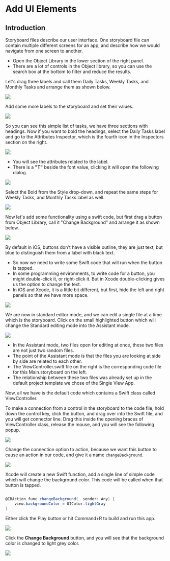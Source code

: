 # Add UI Elements

## Introduction

Storyboard files describe our user interface. One storyboard file can contain multiple different screens for an app, and describe how we would navigate from one screen to another.

 - Open the Object Library in the lower section of the right panel. 
 - There are a lot of controls in the Object library, so you can use the search box at the bottom to filter and reduce the results. 

Let's drag three labels and call them Daily Tasks, Weekly Tasks, and Monthly Tasks and arrange them as shown below.

<img src="https://raw.githubusercontent.com/zzzprojects/tutorial4.net/master/ios-tutorial/images/add-ui-elements1.png">

Add some more labels to the storyboard and set their values.

<img src="https://raw.githubusercontent.com/zzzprojects/tutorial4.net/master/ios-tutorial/images/add-ui-elements2.png">

So you can see this simple list of tasks, we have three sections with headings. Now if you want to bold the headings, select the Daily Tasks label and go to the Attributes Inspector, which is the fourth icon in the Inspectors section on the right.

<img src="https://raw.githubusercontent.com/zzzprojects/tutorial4.net/master/ios-tutorial/images/add-ui-elements3.png">

 - You will see the attributes related to the label.
 - There is a **"T"** beside the font value, clicking it will open the following dialog.

<img src="https://raw.githubusercontent.com/zzzprojects/tutorial4.net/master/ios-tutorial/images/add-ui-elements4.png">

Select the Bold from the Style drop-down, and repeat the same steps for Weekly Tasks, and Monthly Tasks label as well. 

<img src="https://raw.githubusercontent.com/zzzprojects/tutorial4.net/master/ios-tutorial/images/add-ui-elements5.png">

Now let's add some functionality using a swift code, but first drag a button from Object Library, call it "Change Background" and arrange it as shown below.

<img src="https://raw.githubusercontent.com/zzzprojects/tutorial4.net/master/ios-tutorial/images/add-ui-elements6.png">

By default in iOS, buttons don't have a visible outline, they are just text, but blue to distinguish them from a label with black text.

 - So now we need to write some Swift code that will run when the button is tapped. 
 - In some programming environments, to write code for a button, you might double-click it, or right-click it. But in Xcode double-clicking gives us the option to change the text. 
 - In iOS and Xcode, it is a little bit different, but first, hide the left and right panels so that we have more space.

<img src="https://raw.githubusercontent.com/zzzprojects/tutorial4.net/master/ios-tutorial/images/add-ui-elements7.png">

We are now in standard editor mode, and we can edit a single file at a time which is the storyboard. Click on the small highlighted button which will change the Standard editing mode into the Assistant mode. 

<img src="https://raw.githubusercontent.com/zzzprojects/tutorial4.net/master/ios-tutorial/images/add-ui-elements8.png">

 - In the Assistant mode, two files open for editing at once, these two files are not just two random files. 
 - The point of the Assistant mode is that the files you are looking at side by side are related to each other.
 - The ViewController.swift file on the right is the corresponding code file for this Main.storyboard on the left.
 - The relationship between these two files was already set up in the default project template we chose of the Single View App. 

Now, all we have is the default code which contains a Swift class called ViewController.

To make a connection from a control in the storyboard to the code file, hold down the control key, click the button, and drag over into the Swift file, and you will get connector line. Drag this inside the opening braces of ViewController class, release the mouse, and you will see the following popup.

<img src="https://raw.githubusercontent.com/zzzprojects/tutorial4.net/master/ios-tutorial/images/add-ui-elements9.png">
 
Change the connection option to action, because we want this button to cause an action in our code, and give it a name `changeBackground`. 

<img src="https://raw.githubusercontent.com/zzzprojects/tutorial4.net/master/ios-tutorial/images/add-ui-elements10.png">

Xcode will create a new Swift function, add a single line of simple code which will change the background color. This code will be called when that button is tapped.

```csharp

@IBAction func changeBackground(_ sender: Any) {
    view.backgroundColor = UIColor.lightGray
}

```

Either click the Play button or hit Command+R to build and run this app. 

<img src="https://raw.githubusercontent.com/zzzprojects/tutorial4.net/master/ios-tutorial/images/add-ui-elements11.png">

Click the **Change Background** button, and you will see that the background color is changed to light grey color.

<img src="https://raw.githubusercontent.com/zzzprojects/tutorial4.net/master/ios-tutorial/images/add-ui-elements12.png">


